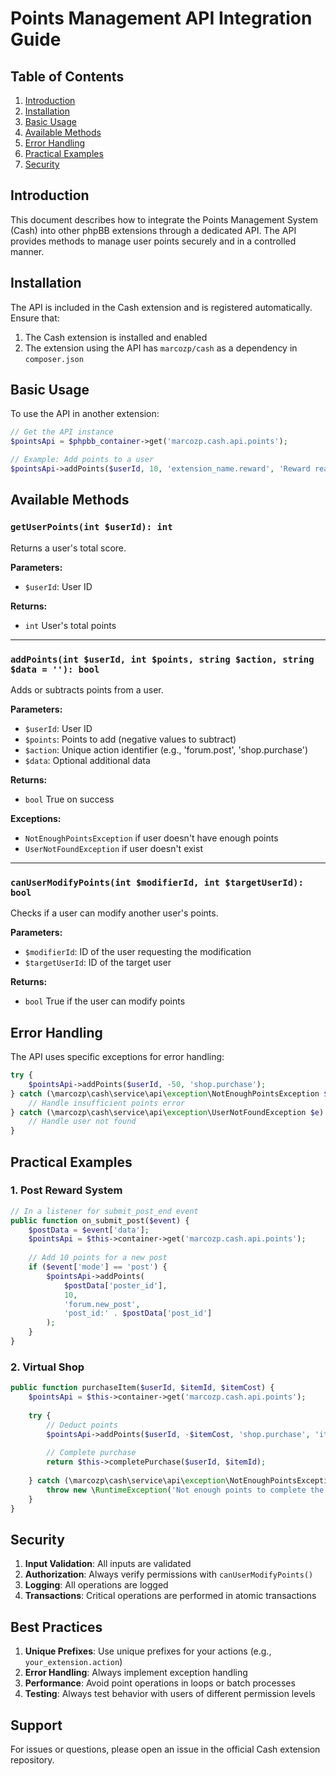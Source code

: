 # Points Management API Integration Guide

## Table of Contents
1. [Introduction](#introduction)
2. [Installation](#installation)
3. [Basic Usage](#basic-usage)
4. [Available Methods](#available-methods)
5. [Error Handling](#error-handling)
6. [Practical Examples](#practical-examples)
7. [Security](#security)

## Introduction
This document describes how to integrate the Points Management System (Cash) into other phpBB extensions through a dedicated API. The API provides methods to manage user points securely and in a controlled manner.

## Installation
The API is included in the Cash extension and is registered automatically. Ensure that:
1. The Cash extension is installed and enabled
2. The extension using the API has `marcozp/cash` as a dependency in `composer.json`

## Basic Usage
To use the API in another extension:

```php
// Get the API instance
$pointsApi = $phpbb_container->get('marcozp.cash.api.points');

// Example: Add points to a user
$pointsApi->addPoints($userId, 10, 'extension_name.reward', 'Reward reason');
```

## Available Methods

### `getUserPoints(int $userId): int`
Returns a user's total score.

**Parameters:**
- `$userId`: User ID

**Returns:**
- `int` User's total points

---

### `addPoints(int $userId, int $points, string $action, string $data = ''): bool`
Adds or subtracts points from a user.

**Parameters:**
- `$userId`: User ID
- `$points`: Points to add (negative values to subtract)
- `$action`: Unique action identifier (e.g., 'forum.post', 'shop.purchase')
- `$data`: Optional additional data

**Returns:**
- `bool` True on success

**Exceptions:**
- `NotEnoughPointsException` if user doesn't have enough points
- `UserNotFoundException` if user doesn't exist

---

### `canUserModifyPoints(int $modifierId, int $targetUserId): bool`
Checks if a user can modify another user's points.

**Parameters:**
- `$modifierId`: ID of the user requesting the modification
- `$targetUserId`: ID of the target user

**Returns:**
- `bool` True if the user can modify points

## Error Handling
The API uses specific exceptions for error handling:

```php
try {
    $pointsApi->addPoints($userId, -50, 'shop.purchase');
} catch (\marcozp\cash\service\api\exception\NotEnoughPointsException $e) {
    // Handle insufficient points error
} catch (\marcozp\cash\service\api\exception\UserNotFoundException $e) {
    // Handle user not found
}
```

## Practical Examples

### 1. Post Reward System
```php
// In a listener for submit_post_end event
public function on_submit_post($event) {
    $postData = $event['data'];
    $pointsApi = $this->container->get('marcozp.cash.api.points');
    
    // Add 10 points for a new post
    if ($event['mode'] == 'post') {
        $pointsApi->addPoints(
            $postData['poster_id'],
            10,
            'forum.new_post',
            'post_id:' . $postData['post_id']
        );
    }
}
```

### 2. Virtual Shop
```php
public function purchaseItem($userId, $itemId, $itemCost) {
    $pointsApi = $this->container->get('marcozp.cash.api.points');
    
    try {
        // Deduct points
        $pointsApi->addPoints($userId, -$itemCost, 'shop.purchase', 'item:' . $itemId);
        
        // Complete purchase
        return $this->completePurchase($userId, $itemId);
        
    } catch (\marcozp\cash\service\api\exception\NotEnoughPointsException $e) {
        throw new \RuntimeException('Not enough points to complete the purchase');
    }
}
```

## Security
1. **Input Validation**: All inputs are validated
2. **Authorization**: Always verify permissions with `canUserModifyPoints()`
3. **Logging**: All operations are logged
4. **Transactions**: Critical operations are performed in atomic transactions

## Best Practices
1. **Unique Prefixes**: Use unique prefixes for your actions (e.g., `your_extension.action`)
2. **Error Handling**: Always implement exception handling
3. **Performance**: Avoid point operations in loops or batch processes
4. **Testing**: Always test behavior with users of different permission levels

## Support
For issues or questions, please open an issue in the official Cash extension repository.
